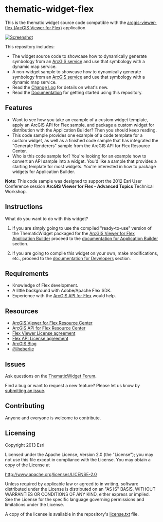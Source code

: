 # thematic-widget-flex

<!-- short description -->
This is the thematic widget source code compatible with the [arcgis-viewer-flex (ArcGIS Viewer for Flex)](https://github.com/Esri/arcgis-viewer-flex "View repository on GitHub") application.

<!-- thumbnail with hyperlink -->
[![Screenshot](https://raw.github.com/lheberlie/thematic-widget-flex/master/thematic-widget-flex.png "Screenshot")](http://serverapps101.esri.com/webapis/flex-viewer/flexviewer3/index.html?config=thematic-config.xml)

<!-- repository description -->
This repository includes:

* The widget source code to showcase how to dynamically generate symbology from an [ArcGIS service](http://sampleserver6.arcgisonline.com/arcgis/rest/services/Census/MapServer) and use that symbology with a dynamic map service.
* A non-widget sample to showcase how to dynamically generate symbology from an [ArcGIS service](http://sampleserver6.arcgisonline.com/arcgis/rest/services/Census/MapServer) and use that symbology with a dynamic map service.
* Read the [Change Log](https://github.com/lheberlie/thematic-widget-flex/blob/master/CHANGELOG.md) for details on what's new.
* Read the [Documentation](https://github.com/lheberlie/thematic-widget-flex/wiki) for getting started using this repository.

## Features
* Want to see how you take an example of a custom widget template, apply an ArcGIS API for Flex sample, and package a custom widget for distribution with the Application Builder?  Then you should keep reading.
* This code sample provides one example of a code template for a custom widget, as well as a finished code sample that has integrated the "Generate Renderers" sample from the ArcGIS API for Flex Resource Center.
* Who is this code sample for?  You're looking for an example how to convert an API sample into a widget.  You'd like a sample that provides a starting template for most widgets.  You're interested in how to package widgets for Application Builder.

**Note**:  This code sample was designed to support the 2012 Esri User Conference session **ArcGIS Viewer for Flex - Advanced Topics** Technical Workshop.

## Instructions
What do you want to do with this widget?

1.  If you are simply going to use the compiled "ready-to-use" version of the ThematicWidget packaged for the [ArcGIS Viewer for Flex Application Builder](http://resources.arcgis.com/en/help/flex-viewer/concepts/index.html#//01m30000002v000000 "Getting started with Application Builder") proceed to the [documentation for Application Builder](https://github.com/Esri/thematic-widget-flex/wiki/Application-Builder) section.
  
2.  If you are going to compile this widget on your own, make modifications, etc., proceed to the [documentation for Developers](https://github.com/Esri/thematic-widget-flex/wiki/Developers) section.

## Requirements
* Knowledge of Flex development.
* A little background with Adobe/Apache Flex SDK.
* Experience with the [ArcGIS API for Flex](http://links.esri.com/flex) would help.

## Resources
* [ArcGIS Viewer for Flex Resource Center](http://links.esri.com/flexviewer)
* [ArcGIS API for Flex Resource Center](http://links.esri.com/flex)
* [Flex Viewer License agreement](http://www.apache.org/licenses/LICENSE-2.0.html)
* [Flex API License agreement](http://www.esri.com/legal/pdfs/mla_e204_e300/english.pdf)
* [ArcGIS Blog](http://blogs.esri.com/esri/arcgis/tag/flex/)
* [@lheberlie](http://twitter.com/lheberlie)

## Issues
Ask questions on the [ThematicWidget Forum](http://forums.arcgis.com/threads/76036-thematic-widget-flex).

Find a bug or want to request a new feature?  Please let us know by [submitting an issue](https://github.com/lheberlie/thematic-widget-flex/issues).

## Contributing
Anyone and everyone is welcome to contribute.

## Licensing
Copyright 2013 Esri

Licensed under the Apache License, Version 2.0 (the "License");
you may not use this file except in compliance with the License.
You may obtain a copy of the License at

   http://www.apache.org/licenses/LICENSE-2.0

Unless required by applicable law or agreed to in writing, software
distributed under the License is distributed on an "AS IS" BASIS,
WITHOUT WARRANTIES OR CONDITIONS OF ANY KIND, either express or implied.
See the License for the specific language governing permissions and
limitations under the License.

A copy of the license is available in the repository's [license.txt]( https://raw.github.com/Esri/thematic-widget-flex/master/license.txt) file.
